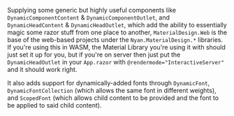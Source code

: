 ﻿Supplying some generic but highly useful components like `DynamicComponentContent` & `DynamicComponentOutlet`, and
`DynamicHeadContent` & `DynamicHeadOutlet`, which add the ability to essentially magic some razor stuff from one place
to another, `MaterialDesign.Web` is the base of the web-based projects under the `Nyan.MaterialDesign.*` libraries. 
If you're using this in WASM, the Material Library you're using it with should just set it up for you, 
but if you're on server then just put the `DynamicHeadOutlet` in your `App.razor` with `@rendermode="InteractiveServer"`
and it should work right.

It also adds support for dynamically-added fonts through `DynamicFont`, `DynamicFontCollection` 
(which allows the same font in different weights), and `ScopedFont` 
(which allows child content to be provided and the font to be applied to said child content).
